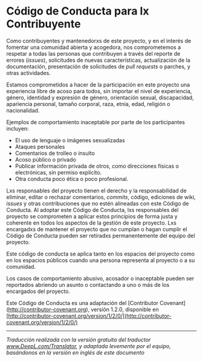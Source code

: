 # Código de Conducta para lx Contribuyente

Como contribuyentes y mantenedorxs de este proyecto, y en el interés de fomentar una comunidad abierta y acogedora, nos comprometemos a respetar a todas las personas que contribuyen a través del reporte de errores (_issues_), solicitudes de nuevas características, actualización de la documentación, presentación de solicitudes de _pull requests_ o parches, y otras actividades.

Estamos comprometidos a hacer de la participación en este proyecto una experiencia libre de acoso para todos, sin importar el nivel de experiencia, género, identidad y expresión de género, orientación sexual, discapacidad, apariencia personal, tamaño corporal, raza, etnia, edad, religión o nacionalidad.

Ejemplos de comportamiento inaceptable por parte de los participantes incluyen:

* El uso de lenguaje o imágenes sexualizadas
* Ataques personales
* Comentarios de trolleo o insulto
* Acoso público o privado
* Publicar información privada de otros, como direcciones físicas o electrónicas, sin permiso explícito.
* Otra conducta poco ética o poco profesional.

Lxs responsables del proyecto tienen el derecho y la responsabilidad de eliminar, editar o rechazar comentarios, _commits_, código, ediciones de wiki, _issues_ y otras contribuciones que no estén alineadas con este Código de Conducta. Al adoptar este Código de Conducta, lxs responsables del proyecto se comprometen a aplicar estos principios de forma justa y coherente en todos los aspectos de la gestión de este proyecto. Lxs encargadxs de mantener el proyecto que no cumplan o hagan cumplir el Código de Conducta pueden ser retiradxs permanentemente del equipo del proyecto.

Este código de conducta se aplica tanto en los espacios del proyecto como en los espacios públicos cuando una persona representa al proyecto o a su comunidad.

Los casos de comportamiento abusivo, acosador o inaceptable pueden ser reportados abriendo un asunto o contactando a uno o más de los encargados del proyecto.

Este Código de Conducta es una adaptación del [Contributor Covenant] (http://contributor-covenant.org), versión 1.2.0, disponible en [http://contributor-covenant.org/version/1/2/0/](http://contributor-covenant.org/version/1/2/0/)

---

_Traducción realizada con la versión gratuita del traductor www.DeepL.com/Translator, y adaptada levemente por el equipo, basándonos en la versión en inglés de este documento_
